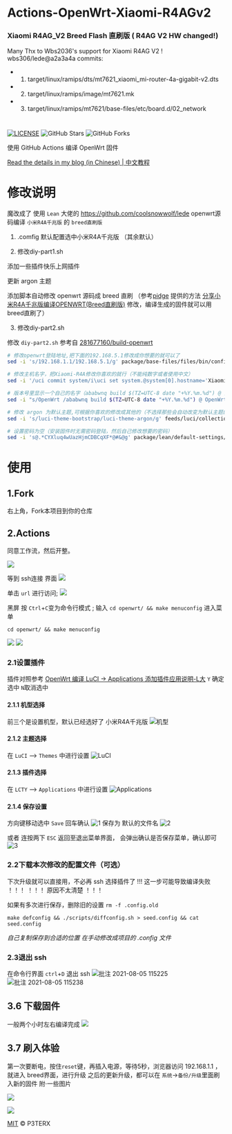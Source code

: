 # Actions-OpenWrt-Xiaomi-R4AGv2
### Xiaomi R4AG_V2 Breed Flash 直刷版 ( R4AG V2 HW changed!)
Many Thx to Wbs2036's support for Xiaomi R4AG V2 !   wbs306/lede@a2a3a4a commits: 
  - 1. target/linux/ramips/dts/mt7621_xiaomi_mi-router-4a-gigabit-v2.dts
  - 2. target/linux/ramips/image/mt7621.mk
  - 3. target/linux/ramips/mt7621/base-files/etc/board.d/02_network
  
#

[![LICENSE](https://img.shields.io/github/license/mashape/apistatus.svg?style=flat-square&label=LICENSE)](https://github.com/P3TERX/Actions-OpenWrt/blob/master/LICENSE)
![GitHub Stars](https://img.shields.io/github/stars/unkaer/Actions-OpenWrt-Xiaomi-R4A.svg?style=flat-square&label=Stars&logo=github)
![GitHub Forks](https://img.shields.io/github/forks/unkaer/Actions-OpenWrt-Xiaomi-R4A.svg?style=flat-square&label=Forks&logo=github)

使用 GitHub Actions 编译 OpenWrt 固件

[Read the details in my blog (in Chinese) | 中文教程](https://p3terx.com/archives/build-openwrt-with-github-actions.html)

# 修改说明

魔改成了
使用 `Lean` 大佬的 https://github.com/coolsnowwolf/lede openwrt源码编译 `小米R4A千兆版` 的 `breed直刷版`

1. .comfig 默认配置选中小米R4A千兆版 （其余默认）

2. 修改diy-part1.sh

添加一些插件快乐上网插件

更新 argon 主题

添加脚本自动修改 openwrt 源码成 breed 直刷 （参考[pidge](https://www.right.com.cn/FORUM/space-uid-221258.html) 提供的方法 [分享小米R4A千兆版编译OPENWRT(Breed直刷版)](https://www.right.com.cn/FORUM/thread-4052254-1-1.html) 修改，编译生成的固件就可以用breed直刷了）

3. 修改diy-part2.sh

修改 `diy-part2.sh` 参考自 [281677160/build-openwrt](https://github.com/281677160/build-openwrt) 

```sh
# 修改openwrt登陆地址,把下面的192.168.5.1修改成你想要的就可以了
sed -i 's/192.168.1.1/192.168.5.1/g' package/base-files/files/bin/config_generate

# 修改主机名字，把Xiaomi-R4A修改你喜欢的就行（不能纯数字或者使用中文）
sed -i '/uci commit system/i\uci set system.@system[0].hostname='Xiaomi-R4A'' package/lean/default-settings/files/zzz-default-settings

# 版本号里显示一个自己的名字（ababwnq build $(TZ=UTC-8 date "+%Y.%m.%d") @ 这些都是后增加的）
sed -i "s/OpenWrt /ababwnq build $(TZ=UTC-8 date "+%Y.%m.%d") @ OpenWrt /g" package/lean/default-settings/files/zzz-default-settings

# 修改 argon 为默认主题,可根据你喜欢的修改成其他的（不选择那些会自动改变为默认主题的主题才有效果）
sed -i 's/luci-theme-bootstrap/luci-theme-argon/g' feeds/luci/collections/luci/Makefile

# 设置密码为空（安装固件时无需密码登陆，然后自己修改想要的密码）
sed -i 's@.*CYXluq4wUazHjmCDBCqXF*@#&@g' package/lean/default-settings/files/zzz-default-settings
```
# 使用

## 1.Fork

右上角，Fork本项目到你的仓库

## 2.Actions

同意工作流，然后开整。

![](https://gitee.com/Unkaer/blog/raw/master/images/material/20210307205947.webp)

等到 ssh连接 界面
![](https://gitee.com/Unkaer/blog/raw/master/images/material/20210307210916.webp)

单击 `url` 进行访问;
![](https://gitee.com/Unkaer/blog/raw/master/images/material/20210307210937.webp)

黑屏 按 `Ctrl`+`C`变为命令行模式 ;
输入 `cd openwrt/ && make menuconfig` 进入菜单

```
cd openwrt/ && make menuconfig
```

![](https://gitee.com/Unkaer/blog/raw/master/images/material/20210307211012.webp)
![](https://gitee.com/Unkaer/blog/raw/master/images/material/20210307211148.webp)

### 2.1设置插件
插件对照参考 [OpenWrt 编译 LuCI -> Applications 添加插件应用说明-L大](https://www.right.com.cn/forum/thread-3682029-1-1.html)
`Y` 确定选中 `N`取消选中

#### 2.1.1 机型选择
前三个是设置机型，默认已经选好了 小米R4A千兆版
![机型](https://user-images.githubusercontent.com/45261780/128300236-881f51d1-6475-4621-83f4-61775e01030e.png)

#### 2.1.2 主题选择
在 `LuCI` --> `Themes` 中进行设置
![LuCI](https://user-images.githubusercontent.com/45261780/128300627-a3af1f69-2c2f-49fa-86ce-8da6b3a0d0d4.png)

#### 2.1.3 插件选择
在 `LCTY` --> `Applications` 中进行设置
![Applications](https://user-images.githubusercontent.com/45261780/128300725-26799ad1-1bbb-4035-8ff0-aeaba1635dd3.png)

#### 2.1.4 保存设置
方向键移动选中 `Save` 回车确认
![1](https://user-images.githubusercontent.com/45261780/128300983-93ee554e-e72d-4082-8550-265ff087971e.png)
保存为 默认的文件名
![2](https://user-images.githubusercontent.com/45261780/128301040-705307f5-2b0b-42d0-b52c-5608807ebcd5.png)

或者 连按两下 `ESC` 返回至退出菜单界面，
会弹出确认是否保存菜单，确认即可
![3](https://user-images.githubusercontent.com/45261780/128301176-8f163e5e-84f3-4700-ba38-7732f4fe16f4.png)


### 2.2下载本次修改的配置文件（可选）
下次升级就可以直接用，不必再 ssh 选择插件了
!!! 这一步可能导致编译失败 ！！！
！！！ 原因不太清楚 ！！！

 如果有多次进行保存，删除旧的设置 `rm -f .config.old`
 
```
make defconfig && ./scripts/diffconfig.sh > seed.config && cat seed.config
```

 *自己复制保存到合适的位置*
 *在手动修改成项目的 .config 文件*

### 2.3退出 ssh
在命令行界面 `ctrl`+`D`  退出 ssh
![批注 2021-08-05 115225](https://user-images.githubusercontent.com/45261780/128301252-f054fa0a-6544-4770-8e99-217946f9b692.png)
![批注 2021-08-05 115238](https://user-images.githubusercontent.com/45261780/128301319-5b6969b1-94e5-43f7-97c7-6f69acbd92ec.png)

## 3.6 下载固件
一般两个小时左右编译完成
![](https://gitee.com/Unkaer/blog/raw/master/images/material/20210307211649.webp)

## 3.7 刷入体验
第一次要断电，按住`reset`键，再插入电源，等待5秒，浏览器访问 192.168.1.1 ，就进入 breed界面，进行升级
之后的更新升级，都可以在 `系统`->`备份/升级`里面刷入新的固件
附·一些图片

![](https://gitee.com/Unkaer/blog/raw/master/images/material/20210314184159.webp)

![](https://gitee.com/Unkaer/blog/raw/master/images/material/20210314184218.webp)


[MIT](https://github.com/P3TERX/Actions-OpenWrt/blob/main/LICENSE) © P3TERX
